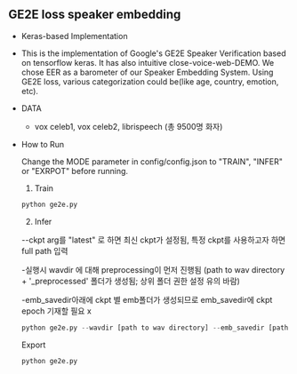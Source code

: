 ## GE2E loss speaker embedding

* Keras-based Implementation
- This is the implementation of Google's GE2E Speaker Verification based on tensorflow keras. It has also intuitive close-voice-web-DEMO. We chose EER as a barometer of our Speaker Embedding System. Using GE2E loss, various categorization could be(like age, country, emotion, etc).

* DATA
  - vox celeb1, vox celeb2, librispeech (총 9500명 화자)


* How to Run

    Change the MODE parameter in config/config.json to "TRAIN", "INFER" or "EXRPOT" before running.

    1. Train

    ```python
    python ge2e.py
    ```

    2. Infer

    --ckpt arg를 "latest" 로 하면 최신 ckpt가 설정됨, 특정 ckpt를 사용하고자 하면 full path 입력

    -실행시 wavdir 에 대해 preprocessing이 먼저 진행됨 (path to wav directory + '_preprocessed' 폴더가 생성됨; 상위 폴더 권한 설정 유의 바람)

    -emb_savedir아래에 ckpt 별 emb폴더가 생성되므로 emb_savedir에 ckpt epoch 기재할 필요 x

    ```python
    python ge2e.py --wavdir [path to wav directory] --emb_savedir [path to save embeddings] --ckpt [exact path of the ckpt to use]
    ```

    Export
    ```python
    python ge2e.py
    ```

